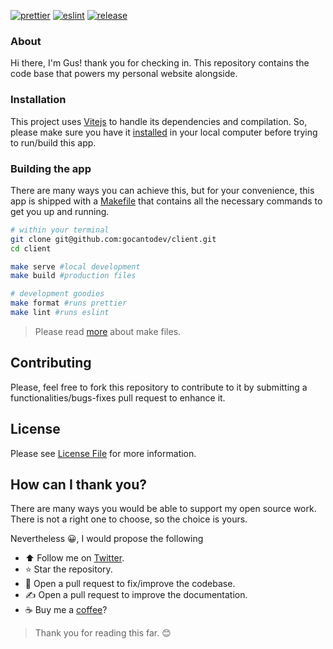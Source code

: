 [![prettier](https://github.com/gocantodev/client/actions/workflows/prettier.yml/badge.svg?branch=main)](https://github.com/gocantodev/client/actions/workflows/prettier.yml)
[![eslint](https://github.com/gocantodev/client/actions/workflows/eslint.yml/badge.svg?branch=main)](https://github.com/gocantodev/client/actions/workflows/eslint.yml)
[![release](https://github.com/gocantodev/client/actions/workflows/release.yml/badge.svg?branch=main)](https://github.com/gocantodev/client/actions/workflows/build-vue-app.yml)

### About

Hi there, I'm Gus! thank you for checking in. This repository contains the code base that powers my personal website alongside.

### Installation

This project uses [Vitejs](https://vitejs.dev/) to handle its dependencies and compilation. So, please make sure you have
it [installed](https://vitejs.dev/guide/#scaffolding-your-first-vite-project) in your local computer before trying to run/build this app.

### Building the app

There are many ways you can achieve this, but for your convenience, this app is shipped with a [Makefile](https://github.com/gocantodev/client/blob/main/Makefile)
that contains all the necessary commands to get you up and running.

```bash
# within your terminal
git clone git@github.com:gocantodev/client.git
cd client

make serve #local development
make build #production files

# development goodies
make format #runs prettier
make lint #runs eslint
```

> Please read [more](https://makefiletutorial.com) about make files.

## Contributing

Please, feel free to fork this repository to contribute to it by submitting a functionalities/bugs-fixes pull request to
enhance it.

## License

Please see [License File](https://github.com/gocantodev/client/blob/main/LICENSE) for more information.

## How can I thank you?

There are many ways you would be able to support my open source work. There is not a right one to choose, so the choice is yours.

Nevertheless :grinning:, I would propose the following

- :arrow_up: Follow me on [Twitter](https://twitter.com/gocanto).
- :star: Star the repository.
- :handshake: Open a pull request to fix/improve the codebase.
- :writing_hand: Open a pull request to improve the documentation.
- :coffee: Buy me a [coffee](https://github.com/sponsors/gocanto)?

> Thank you for reading this far. :blush:
